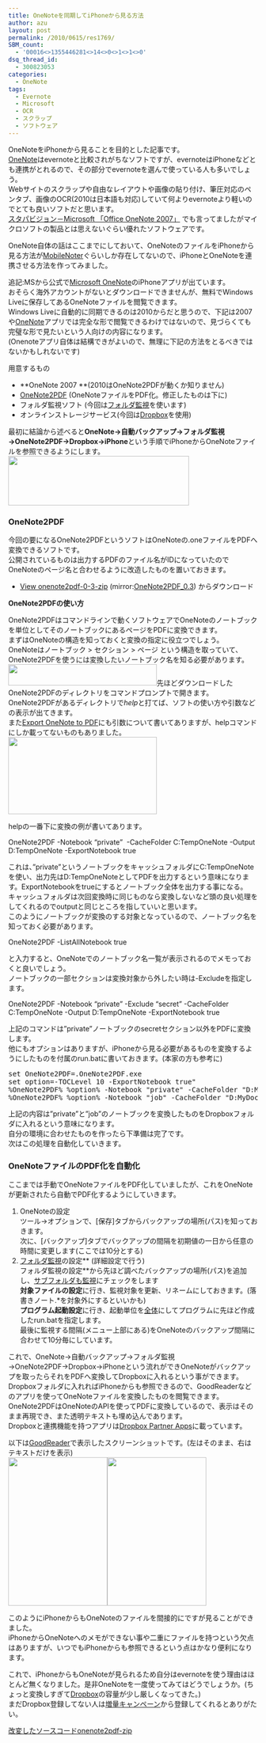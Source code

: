```yaml
---
title: OneNoteを同期してiPhoneから見る方法
author: azu
layout: post
permalink: /2010/0615/res1769/
SBM_count:
  - '00016<>1355446281<>14<>0<>1<>1<>0'
dsq_thread_id:
  - 300823053
categories:
  - OneNote
tags:
  - Evernote
  - Microsoft
  - OCR
  - スクラップ
  - ソフトウェア
---
```

OneNoteをiPhoneから見ることを目的とした記事です。  
[OneNote][1]はevernoteと比較されがちなソフトですが、evernoteはiPhoneなどとも連携がとれるので、その部分でevernoteを選んで使っている人も多いでしょう。  
Webサイトのスクラップや自由なレイアウトや画像の貼り付け、筆圧対応のペンタブ、画像のOCR(2010は日本語も対応)していて何よりevernoteより軽いのでとても良いソフトだと思います。[  
スタパビジョン－Microsoft 「Office OneNote 2007」][2] でも言ってましたがマイクロソフトの製品とは思えないぐらい優れたソフトウェアです。

OneNote自体の話はここまでにしておいて、OneNoteのファイルをiPhoneから見る方法が[MobileNoter][3]ぐらいしか存在してないので、iPhoneとOneNoteを連携させる方法を作ってみました。

追記:MSから公式で[Microsoft OneNote][4]のiPhoneアプリが出ています。  
おそらく海外アカウントがないとダウンロードできませんが、無料でWindows Liveに保存してあるOneNoteファイルを閲覧できます。  
Windows Liveに自動的に同期できるのは2010からだと思うので、下記は2007や[OneNote][4]アプリでは完全な形で閲覧できるわけではないので、見づらくても完璧な形で見たいという人向けの内容になります。  
(Onenoteアプリ自体は結構できがよいので、無理に下記の方法をとるべきではないかもしれないです)

<!--more-->用意するもの

*   **OneNote 2007 **(2010はOneNote2PDFが動くか知りません)
*   [OneNote2PDF][5] (OneNoteファイルをPDF化。修正したものは下に)
*   フォルダ監視ソフト (今回は[フォルダ監視][6]を使います)
*   オンラインストレージサービス(今回は[Dropbox][7]を使用)

最初に結論から述べると**OneNote→自動バックアップ→フォルダ監視→OneNote2PDF→Dropbox→iPhone**という手順でiPhoneからOneNoteファイルを参照できるようにします。  
[<img class="aligncenter size-medium wp-image-1771" title="OneNoteとiPhone連携" src="http://wordpress.local/wp-content/uploads/2010/06/05991e5828429f6a6d8cb5e00d205dc4-300x83.png" alt="" width="365" height="100" />][8]

### OneNote2PDF

今回の要になるOneNote2PDFというソフトはOneNoteの.oneファイルをPDFへ変換できるソフトです。  
公開されているものは出力するPDFのファイル名がIDになっていたのでOneNoteのページ名と合わせるように改造したものを置いておきます。

*   [View onenote2pdf-0-3-zip][9] (mirror:[OneNote2PDF_0.3][10]) からダウンロード

**OneNote2PDFの使い方**

OneNote2PDFはコマンドラインで動くソフトウェアでOneNoteのノートブックを単位としてそのノートブックにあるページをPDFに変換できます。  
まずはOneNoteの構造を知っておくと変換の指定に役立つでしょう。  
OneNoteはノートブック > セクション > ページ という構造を取っていて、OneNote2PDFを使うには変換したいノートブック名を知る必要があります。  
[<img class="aligncenter size-medium wp-image-1774" title="sshot-2010-06-14-3" src="http://wordpress.local/wp-content/uploads/2010/06/sshot-2010-06-14-3-300x43.png" alt="" width="300" height="43" />][11]先ほどダウンロードしたOneNote2PDFのディレクトリをコマンドプロンプトで開きます。  
OneNote2PDFがあるディレクトリで*help*と打てば、ソフトの使い方や引数などの表示が出てきます。  
また[Export OneNote to PDF][12]にも引数について書いてありますが、helpコマンドにしか載ってないものもありました。  
[<img class="alignnone size-medium wp-image-1775" title="sshot-2010-06-14-1" src="http://wordpress.local/wp-content/uploads/2010/06/sshot-2010-06-14-1-300x156.png" alt="" width="300" height="156" />][13]

helpの一番下に変換の例が書いてあります。

OneNote2PDF -Notebook &#8220;private&#8221;  -CacheFolder C:TempOneNote -Output D:TempOneNote -ExportNotebook true

これは、&#8221;private&#8221;というノートブックをキャッシュフォルダにC:TempOneNoteを使い、出力先はD:TempOneNoteとしてPDFを出力するという意味になります。ExportNotebookをtrueにするとノートブック全体を出力する事になる。  
キャッシュフォルダは次回変換時に同じものなら変換しないなど頭の良い処理をしてくれるのでoutputと同じところを指していいと思います。  
このようにノートブックが変換のする対象となっているので、ノートブック名を知っておく必要があります。

OneNote2PDF -ListAllNotebook true

と入力すると、OneNoteでのノートブック名一覧が表示されるのでメモっておくと良いでしょう。  
ノートブックの一部セクションは変換対象から外したい時は-Excludeを指定します。

OneNote2PDF -Notebook &#8220;private&#8221; -Exclude &#8220;secret&#8221; -CacheFolder C:TempOneNote -Output D:TempOneNote -ExportNotebook true

上記のコマンドは&#8221;private&#8221;ノートブックのsecretセクション以外をPDFに変換します。  
他にもオプションはありますが、iPhoneから見る必要があるものを変換するようにしたものを付属のrun.batに書いておきます。(本家の方も参考に)

<pre>set OneNote2PDF=.OneNote2PDF.exe
set option=-TOCLevel 10 -ExportNotebook true"
%OneNote2PDF% %option% -Notebook "private" -CacheFolder "D:MyDocumentsMy DropboxOneNote" -Output "D:MyDocumentsMy DropboxOneNote"
%OneNote2PDF% %option% -Notebook "job" -CacheFolder "D:MyDocumentsMy DropboxOneNote" -Output "D:MyDocumentsMy DropboxOneNote"</pre>

上記の内容は&#8221;private&#8221;と&#8221;job&#8221;のノートブックを変換したものをDropboxフォルダに入れるという意味になります。  
自分の環境に合わせたものを作ったら下準備は完了です。  
次はこの処理を自動化していきます。

### OneNoteファイルのPDF化を自動化

ここまでは手動でOneNoteファイルをPDF化していましたが、これをOneNoteが更新されたら自動でPDF化するようにしていきます。

1.  OneNoteの設定  
    ツール→オプションで、[保存]タブからバックアップの場所(パス)を知っておきます。  
    次に、[バックアップ]タブでバックアップの間隔を初期値の一日から任意の時間に変更します(ここでは10分とする)
2.  [フォルダ監視][6]の設定** (詳細設定で行う)  
    フォルダ監視の設定**から先ほど調べたバックアップの場所(パス)を追加し、<span style="text-decoration: underline;">サブフォルダも監視</span>にチェックをします  
    **対象ファイルの設定**に行き、監視対象を更新、リネームにしておきます。(落書きノート.*を対象外にするといいかも)  
    **プログラム起動設定**に行き、起動単位を<span style="text-decoration: underline;">全体</span>にしてプログラムに先ほど作成したrun.batを指定します。  
    最後に監視する間隔(メニュー上部にある)をOneNoteのバックアップ間隔に合わせて10分毎にしています。

これで、OneNote→自動バックアップ→フォルダ監視→OneNote2PDF→Dropbox→iPhoneという流れができOneNoteがバックアップを取ったらそれをPDFへ変換してDropboxに入れるという事ができます。  
Dropboxフォルダに入れればiPhoneからも参照できるので、GoodReaderなどのアプリを使ってOneNoteファイルを変換したものを閲覧できます。OneNote2PDFはOneNoteのAPIを使ってPDFに変換しているので、表示はそのまま再現でき、また透明テキストも埋め込んであります。  
Dropboxと連携機能を持つアプリは[Dropbox Partner Apps][14]に載っています。

以下は[GoodReader][15]で表示したスクリーンショットです。(左はそのまま、右はテキストだけを表示)  
[<img class="alignnone size-medium wp-image-1776" title="IMG_0312" src="http://wordpress.local/wp-content/uploads/2010/06/IMG_0312-200x300.png" alt="" width="200" height="300" />][16][<img class="alignnone size-medium wp-image-1777" title="IMG_0313" src="http://wordpress.local/wp-content/uploads/2010/06/IMG_0313-200x300.png" alt="" width="200" height="300" />][17]

このようにiPhoneからもOneNoteのファイルを間接的にですが見ることができました。  
iPhoneからOneNoteへのメモができない事や二重にファイルを持つという欠点はありますが、いつでもiPhoneからも参照できるという点はかなり便利になります。

これで、iPhoneからもOneNoteが見られるため自分はevernoteを使う理由はほとんど無くなりました。是非OneNoteを一度使ってみてはどうでしょうか。(ちょっと変換しすぎて[Dropbox][7]の容量が少し厳しくなってきた。)  
まだDropbox登録してない人は[増量キャンペーン][7]から登録してくれるとありがたい。

[改変したソースコードonenote2pdf-zip][18]

 [1]: http://office.microsoft.com/ja-jp/onenote/
 [2]: http://video.watch.impress.co.jp/docs/stapa/20090818_308771.html
 [3]: http://www.mobilenoter.com/
 [4]: http://itunes.apple.com/us/app/onenote/id410395246?mt=8# "Microsoft OneNote"
 [5]: http://onenote2pdf.codeplex.com/
 [6]: http://www10.plala.or.jp/tukaeru/soft/folders.html
 [7]: https://www.dropbox.com/referrals/NTEzMjQ3NTk
 [8]: http://wordpress.local/wp-content/uploads/2010/06/05991e5828429f6a6d8cb5e00d205dc4.png
 [9]: http://drop.io/OneNote2PDF/asset/onenote2pdf-0-3-zip "onenote2pdf-0-3-zip"
 [10]: http://wordpress.local/wp-content/uploads/2010/06/OneNote2PDF_0.3.zip
 [11]: http://wordpress.local/wp-content/uploads/2010/06/sshot-2010-06-14-3.png
 [12]: http://onenote2pdf.codeplex.com/wikipage?title=OneNote2PDF%20Usage&referringTitle=Home
 [13]: http://wordpress.local/wp-content/uploads/2010/06/sshot-2010-06-14-1.png
 [14]: https://www.dropbox.com/anywhere/apps
 [15]: http://www.goodiware.com/goodreader.html
 [16]: http://wordpress.local/wp-content/uploads/2010/06/IMG_0312.png
 [17]: http://wordpress.local/wp-content/uploads/2010/06/IMG_0313.png
 [18]: http://drop.io/tgnonmj/asset/onenote2pdf-zip "onenote2pdf-zip"